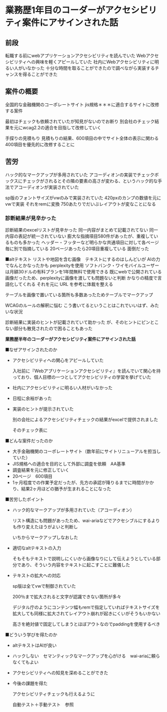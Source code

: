 # 業務歴1年目のコーダーがアクセシビリティ案件にアサインされた話

## 前段

転職する前にwebアプリケーションアクセシビリティを読んでいた
Webアクセシビリティへの興味を軽くアピールしていた
社内にWebアクセシビリティに明るい人がいなかった
十分な時間を取ることができたので調べながら実装するチャンスを得ることができた

## 案件の概要

全国的な金融機関のコーポレートサイト
jis規格＊＊＊に適合するサイトに改修する案件

最初はチェックも依頼されていたが知見がないのでお断り
別会社のチェック結果を元にwcag2.2の適合を目指して改修していく

手探りの見積もり
見積もりの結果、600項目の中でサイト全体の表示に関わる400項目を優先的に改修することに

## 苦労
ハック的なマークアップが多用されていた
アコーディオンの実装でチェックボックスにチェックがされるとその隣の要素の高さが変わる、というハック的な手法でアコーディオンが実装されていた

sp版のフォントサイズがvwのみで実装されていた
420pxのカンプの数値を元にvwで実装
それをremに変換
750あたりでだいぶレイアウトが変なことになる

### 診断結果が見辛かった
診断結果のexcelリストが見辛かった
同一内容がまとめて記載されてない
同一内容の表記が統一されていない
膨大な指摘項目580件があったが、重複しているものも多かった
ヘッダー・フッターなど明らかな共通項目に対して各ページ毎に別で指摘している
20ページあったら20項目重複している
面倒だった

■altテキスト
リストや地図を含む画像　テキストにするのはしんどいが
AIの力でなんとかなったかも
perplexityを使用
ソフトバンク・ワイモバイルユーザーは月額30ドルの有料プランを1年間無料で使用できる
既にwebで公開されている画像だったため、perplexityに画像を渡しても問題ないと判断
かなりの精度で言語化してくれる
それを元に
URL
を参考に体裁を整える

テーブルを画像で置いている箇所も多数あったためテーブルでマークアップ




WCAGのルールの解釈に悩む
こう書いてるということはこれでいいはず、みたいな状況

診断結果に実装のヒントが記載されていて助かった
が、そのヒントにピンとこない部分も散見されたので困ることもあった





**業務歴半年のコーダーがアクセシビリティ案件にアサインされた話**

■なぜアサインされたのか

- アクセシビリティへの関心をアピールしていた
    
    入社前に『Webアプリケーションアクセシビリティ』を読んでいて関心を持っており、個人目標の一つとしてアクセシビリティの学習を挙げていた
    
- 社内にアクセシビリティに明るい人材がいなかった
- 日程に余裕があった
- 実装のヒントが提示されていた
    
    別の会社によるアクセシビリティチェックの結果がexcelで提供されました
    
    そのチェック表に
    

■どんな案件だったのか

- 大手金融機関のコーポレートサイト（数年前にサイトリニューアルを担当していた）
- JIS規格への適合を目的として外部に調査を依頼　AA基準
- 調査結果を元に修正していく
- 20ページ　600項目
- 1ヶ月程度での作業予定だったが、先方の承認が降りるまでに時間がかかり、結果2ヶ月ほどの猶予が生まれることになった

■苦労したポイント

- ハック的なマークアップが多用されていた（アコーディオン）
    
    リスト構造にも問題があったため、wai-ariaなどでアクセシブルにするよりも作り変えたほうがよいと判断し
    
    いちからマークアップしなおした
    
- 適切なaltテキストの入力
    
    そもそもテキストで説明しにくいから画像なりにして伝えようとしている部分であり、そういう内容をテキストに起こすことに難儀した
    
- テキストの拡大への対応
    
    sp版は全てvwで制御されていた
    
    200％まで拡大されると文字が認識できない箇所が多々
    
    デジタル庁のようにコンテンツ幅もremで指定していればテキストサイズを拡大しても同様に拡大されてレイアウト崩れが起きにくいがそうもいかない
    
    高さを絶対値で固定してしまうとほぼアウトなのでpaddingを使用するべき
    

■どういう学びを得たのか

- altテキストはAIが良い
- ハックしない　セマンティックなマークアップを心がける　wai-ariaに頼らなくてもよい
- アクセシビリティへの知見を深めることができた
- 今後の課題を得た
    
    アクセシビリティチェックも行えるように
    
    自動テスト＋手動テスト　参照